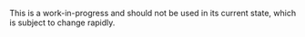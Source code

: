 This is a work-in-progress and should not be used in its current state, which is subject to change rapidly.
